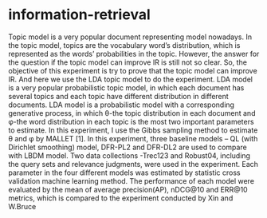 # information-retrieval

Topic model is a very popular document representing model nowadays. In the topic model, topics are the vocabulary word’s distribution, which is represented as the words’ probabilities in the topic. However, the answer for the question if the topic model can improve IR is still not so clear. So, the objective of this experiment is try to prove that the topic model can improve IR. And here we use the LDA topic model to do the experiment. LDA model is a very popular probabilistic topic model, in which each document has several topics and each topic have different distribution in different documents. LDA model is a probabilistic model with a corresponding generative process, in which θ-the topic distribution in each document and φ-the word distribution in each topic is the most two important parameters to estimate. In this experiment, I use the Gibbs sampling method to estimate θ and φ by MALLET [1]. In this experiment, three baseline models – QL (with Dirichlet smoothing) model, DFR-PL2 and DFR-DL2 are used to compare with LBDM model. Two data collections -Trec123 and Robust04, including the query sets and relevance judgments, were used in the experiment. Each parameter in the four different models was estimated by statistic cross validation machine learning method. The performance of each model were evaluated by the mean of average precision(AP), nDCG@10 and ERR@10 metrics, which is compared to the experiment conducted by Xin and W.Bruce
